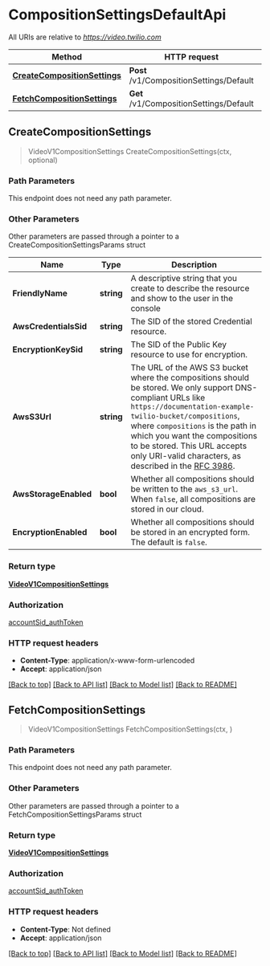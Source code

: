 # CompositionSettingsDefaultApi

All URIs are relative to *https://video.twilio.com*

Method | HTTP request | Description
------------- | ------------- | -------------
[**CreateCompositionSettings**](CompositionSettingsDefaultApi.md#CreateCompositionSettings) | **Post** /v1/CompositionSettings/Default | 
[**FetchCompositionSettings**](CompositionSettingsDefaultApi.md#FetchCompositionSettings) | **Get** /v1/CompositionSettings/Default | 



## CreateCompositionSettings

> VideoV1CompositionSettings CreateCompositionSettings(ctx, optional)





### Path Parameters

This endpoint does not need any path parameter.

### Other Parameters

Other parameters are passed through a pointer to a CreateCompositionSettingsParams struct


Name | Type | Description
------------- | ------------- | -------------
**FriendlyName** | **string** | A descriptive string that you create to describe the resource and show to the user in the console
**AwsCredentialsSid** | **string** | The SID of the stored Credential resource.
**EncryptionKeySid** | **string** | The SID of the Public Key resource to use for encryption.
**AwsS3Url** | **string** | The URL of the AWS S3 bucket where the compositions should be stored. We only support DNS-compliant URLs like `https://documentation-example-twilio-bucket/compositions`, where `compositions` is the path in which you want the compositions to be stored. This URL accepts only URI-valid characters, as described in the <a href='https://tools.ietf.org/html/rfc3986#section-2'>RFC 3986</a>.
**AwsStorageEnabled** | **bool** | Whether all compositions should be written to the `aws_s3_url`. When `false`, all compositions are stored in our cloud.
**EncryptionEnabled** | **bool** | Whether all compositions should be stored in an encrypted form. The default is `false`.

### Return type

[**VideoV1CompositionSettings**](VideoV1CompositionSettings.md)

### Authorization

[accountSid_authToken](../README.md#accountSid_authToken)

### HTTP request headers

- **Content-Type**: application/x-www-form-urlencoded
- **Accept**: application/json

[[Back to top]](#) [[Back to API list]](../README.md#documentation-for-api-endpoints)
[[Back to Model list]](../README.md#documentation-for-models)
[[Back to README]](../README.md)


## FetchCompositionSettings

> VideoV1CompositionSettings FetchCompositionSettings(ctx, )





### Path Parameters

This endpoint does not need any path parameter.

### Other Parameters

Other parameters are passed through a pointer to a FetchCompositionSettingsParams struct


### Return type

[**VideoV1CompositionSettings**](VideoV1CompositionSettings.md)

### Authorization

[accountSid_authToken](../README.md#accountSid_authToken)

### HTTP request headers

- **Content-Type**: Not defined
- **Accept**: application/json

[[Back to top]](#) [[Back to API list]](../README.md#documentation-for-api-endpoints)
[[Back to Model list]](../README.md#documentation-for-models)
[[Back to README]](../README.md)

